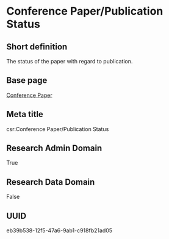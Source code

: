 # Conference Paper/Publication Status
## Short definition
The status of the paper with regard to publication.
## Base page
[Conference Paper](https://github.com/EuroCRIS/CASRAI-Dictionairies/blob/main/Objects/Conference%20Paper.md)
## Meta title
csr:Conference Paper/Publication Status
## Research Admin Domain
True
## Research Data Domain
False
## UUID
eb39b538-12f5-47a6-9ab1-c918fb21ad05
